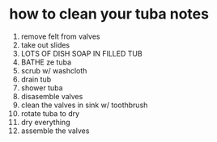 # how to clean your tuba notes
1. remove felt from valves
2. take out slides 
3. LOTS OF DISH SOAP IN FILLED TUB
4. BATHE ze tuba
5. scrub w/ washcloth
6. drain tub
7. shower tuba
8. disasemble valves
9. clean the valves in sink w/ toothbrush
12. rotate tuba to dry
10. dry everything
11. assemble the valves
